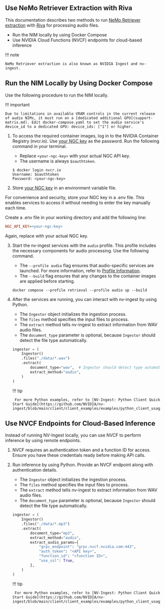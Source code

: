 ## Use NeMo Retriever Extraction with Riva

This documentation describes two methods to run [NeMo Retriever extraction](overview.md) 
with [Riva](https://docs.nvidia.com/deeplearning/riva/user-guide/docs/index.html) for processing audio files.

- Run the NIM locally by using Docker Compose
- Use NVIDIA Cloud Functions (NVCF) endpoints for cloud-based inference

!!! note

    NeMo Retriever extraction is also known as NVIDIA Ingest and nv-ingest.



## Run the NIM Locally by Using Docker Compose

Use the following procedure to run the NIM locally.

!!! important

    Due to limitations in available VRAM controls in the current release of audio NIMs, it must run on a [dedicated additional GPU](support-matrix.md). Edit docker-compose.yaml to set the audio service's device_id to a dedicated GPU: device_ids: ["1"] or higher.


1. To access the required container images, log in to the NVIDIA Container Registry (nvcr.io). Use [your NGC key](ngc-api-key.md) as the password. Run the following command in your terminal.

    - Replace `<your-ngc-key>` with your actual NGC API key.
    - The username is always `$oauthtoken`.

    ```shell
    $ docker login nvcr.io
    Username: $oauthtoken
    Password: <your-ngc-key>
    ```

2. Store [your NGC key](ngc-api-key.md) in an environment variable file.

For convenience and security, store your NGC key in a .env file.
This enables services to access it without needing to enter the key manually each time.

Create a .env file in your working directory and add the following line:
```ini
NGC_API_KEY=<your-ngc-key>
```
Again, replace <your-ngc-key> with your actual NGC key.

3. Start the nv-ingest services with the `audio` profile. This profile includes the necessary components for audio processing. Use the following command.

    - The `--profile audio` flag ensures that audio-specific services are launched. For more information, refer to [Profile Information](quickstart-guide.md#profile-information).
    - The `--build` flag ensures that any changes to the container images are applied before starting.

    ```shell
    docker compose --profile retrieval --profile audio up --build
    ```

4. After the services are running, you can interact with nv-ingest by using Python.

    - The `Ingestor` object initializes the ingestion process.
    - The `files` method specifies the input files to process.
    - The `extract` method tells nv-ingest to extract information from WAV audio files.
    - The `document_type` parameter is optional, because `Ingestor` should detect the file type automatically.

    ```python
    ingestor = (
        Ingestor()
        .files("./data/*.wav")
        .extract(
            document_type="wav",  # Ingestor should detect type automatically in most cases
            extract_method="audio",
        )
    )
    ```


    !!! tip

        For more Python examples, refer to [NV-Ingest: Python Client Quick Start Guide](https://github.com/NVIDIA/nv-ingest/blob/main/client/client_examples/examples/python_client_usage.ipynb).


## Use NVCF Endpoints for Cloud-Based Inference

Instead of running NV-Ingest locally, you can use NVCF to perform inference by using remote endpoints.

1. NVCF requires an authentication token and a function ID for access. Ensure you have these credentials ready before making API calls.

2. Run inference by using Python. Provide an NVCF endpoint along with authentication details.

    - The `Ingestor` object initializes the ingestion process.
    - The `files` method specifies the input files to process.
    - The `extract` method tells nv-ingest to extract information from WAV audio files.
    - The `document_type` parameter is optional, because `Ingestor` should detect the file type automatically.

    ```python
    ingestor = (
        Ingestor()
        .files("./data/*.mp3")
        .extract(
            document_type="mp3",
            extract_method="audio",
            extract_audio_params={
                "grpc_endpoint": "grpc.nvcf.nvidia.com:443",
                "auth_token": "<API key>",
                "function_id": "<function ID>",
                "use_ssl": True,
            },
        )
    )
    ```

    !!! tip

        For more Python examples, refer to [NV-Ingest: Python Client Quick Start Guide](https://github.com/NVIDIA/nv-ingest/blob/main/client/client_examples/examples/python_client_usage.ipynb).
